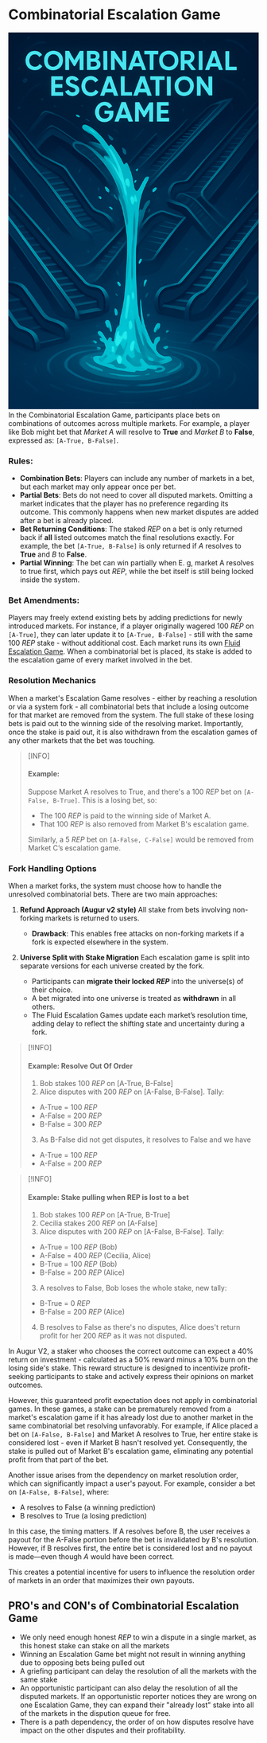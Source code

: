 # Combinatorial Escalation Game
![image](./images/combinatorial_escalation_game.png)
In the Combinatorial Escalation Game, participants place bets on combinations of outcomes across multiple markets. For example, a player like Bob might bet that *Market A* will resolve to **True** and *Market B* to **False**, expressed as:
`[A-True, B-False]`.

### Rules:
* **Combination Bets**: Players can include any number of markets in a bet, but each market may only appear once per bet.
* **Partial Bets**: Bets do not need to cover all disputed markets. Omitting a market indicates that the player has no preference regarding its outcome. This commonly happens when new market disputes are added after a bet is already placed.
* **Bet Returning Conditions**: The staked $REP$ on a bet is only returned back if **all** listed outcomes match the final resolutions exactly. For example, the bet `[A-True, B-False]` is only returned if *A* resolves to **True** and *B* to **False**.
* **Partial Winning**: The bet can win partially when E. g, market A resolves to true first, which pays out $REP$, while the bet itself is still being locked inside the system. 

### Bet Amendments:
Players may freely extend existing bets by adding predictions for newly introduced markets. For instance, if a player originally wagered 100 $REP$ on `[A-True]`, they can later update it to `[A-True, B-False]` - still with the same 100 $REP$ stake - without additional cost.
Each market runs its own [Fluid Escalation Game](/Fluid%20Escalation%20Game.md). When a combinatorial bet is placed, its stake is added to the escalation game of every market involved in the bet.

### Resolution Mechanics

When a market's Escalation Game resolves - either by reaching a resolution or via a system fork - all combinatorial bets that include a losing outcome for that market are removed from the system. The full stake of these losing bets is paid out to the winning side of the resolving market. Importantly, once the stake is paid out, it is also withdrawn from the escalation games of any other markets that the bet was touching.

>[INFO]
> #### Example:
> Suppose Market A resolves to True, and there's a 100 $REP$ bet on `[A-False, B-True]`. This is a losing bet, so:
> * The 100 $REP$ is paid to the winning side of Market A.
> * That 100 $REP$ is also removed from Market B's escalation game.
>
> Similarly, a 5 $REP$ bet on `[A-False, C-False]` would be removed from Market C’s escalation game.

### Fork Handling Options
When a market forks, the system must choose how to handle the unresolved combinatorial bets. There are two main approaches:
1. **Refund Approach (Augur v2 style)**
   All stake from bets involving non-forking markets is returned to users.

   * **Drawback**: This enables free attacks on non-forking markets if a fork is expected elsewhere in the system.

2. **Universe Split with Stake Migration**
   Each escalation game is split into separate versions for each universe created by the fork.

   * Participants can **migrate their locked $REP$** into the universe(s) of their choice.
   * A bet migrated into one universe is treated as **withdrawn** in all others.
   * The Fluid Escalation Games update each market’s resolution time, adding delay to reflect the shifting state and uncertainty during a fork.

> [!INFO]
> #### Example: Resolve Out Of Order
> 1) Bob stakes 100 $REP$ on [A-True, B-False]
> 2) Alice disputes with 200 $REP$ on [A-False, B-False]. Tally:
> - A-True = 100 $REP$
> - A-False = 200 $REP$
> - B-False = 300 $REP$
>3) As B-False did not get disputes, it resolves to False and we have
> - A-True = 100 $REP$
> - A-False = 200 $REP$

> [!INFO]
> #### Example: Stake pulling when REP is lost to a bet
> 1) Bob stakes 100 $REP$ on [A-True, B-True]
> 1) Cecilia stakes 200 $REP$ on [A-False]
> 2) Alice disputes with 200 $REP$ on [A-False, B-False]. Tally:
> - A-True = 100 $REP$ (Bob)
> - A-False = 400 $REP$ (Cecilia, Alice)
> - B-True = 100 $REP$ (Bob)
> - B-False = 200 $REP$ (Alice)
>3) A resolves to False, Bob loses the whole stake, new tally:
> - B-True = 0 $REP$
> - B-False = 200 $REP$ (Alice)
>4) B resolves to False as there's no disputes, Alice does't return profit for her 200 $REP$ as it was not disputed.

In Augur V2, a staker who chooses the correct outcome can expect a 40% return on investment - calculated as a 50% reward minus a 10% burn on the losing side's stake. This reward structure is designed to incentivize profit-seeking participants to stake and actively express their opinions on market outcomes.

However, this guaranteed profit expectation does not apply in combinatorial games. In these games, a stake can be prematurely removed from a market's escalation game if it has already lost due to another market in the same combinatorial bet resolving unfavorably. For example, if Alice placed a bet on `[A-False, B-False]` and Market A resolves to True, her entire stake is considered lost - even if Market B hasn't resolved yet. Consequently, the stake is pulled out of Market B's escalation game, eliminating any potential profit from that part of the bet.

Another issue arises from the dependency on market resolution order, which can significantly impact a user's payout. For example, consider a bet on `[A-False, B-False]`, where:

* A resolves to False (a winning prediction)
* B resolves to True (a losing prediction)

In this case, the timing matters. If A resolves before B, the user receives a payout for the A-False portion before the bet is invalidated by B's resolution. However, if B resolves first, the entire bet is considered lost and no payout is made—even though *A* would have been correct.

This creates a potential incentive for users to influence the resolution order of markets in an order that maximizes their own payouts.

## PRO's and CON's of Combinatorial Escalation Game
- We only need enough honest $REP$ to win a dispute in a single market, as this honest stake can stake on all the markets
- Winning an Escalation Game bet might not result in winning anything due to opposing bets being pulled out
- A griefing participant can delay the resolution of all the markets with the same stake
- An opportunistic participant can also delay the resolution of all the  disputed markets. If an opportunistic reporter notices they are wrong on one Escalation Game, they can expand their "already lost" stake into all of the markets in the dispution queue for free.
- There is a path dependency, the order of on how disputes resolve have impact on the other disputes and their profitability.